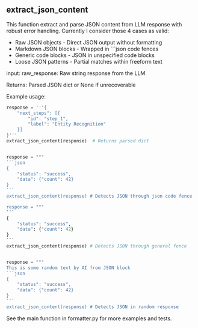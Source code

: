 ## extract_json_content

This function extract and parse JSON content from LLM response with robust error handling. Currently I consider those 4 cases as valid:
- Raw JSON objects - Direct JSON output without formatting
- Markdown JSON blocks - Wrapped in ```json code fences
- Generic code blocks - JSON in unspecified code blocks
- Loose JSON patterns - Partial matches within freeform text

input: raw_response: Raw string response from the LLM

Returns: Parsed JSON dict or None if unrecoverable

Example usage:
````python
response = '''{
    "next_steps": [{
        "id": "step_1",
        "label": "Entity Recognition"
    }]
}'''
extract_json_content(response)  # Returns parsed dict


response = """
```json
{
    "status": "success",
    "data": {"count": 42}
}
```
extract_json_content(response) # Detects JSON through json code fence

response = """
```
{
    "status": "success",
    "data": {"count": 42}
}
```
extract_json_content(response) # Detects JSON through general fence


response = """
This is some random text by AI from JSON block
```json
{
    "status": "success",
    "data": {"count": 42}
}
```
extract_json_content(response) # Detects JSON in random response
````

See the main function in formatter.py for more examples and tests.